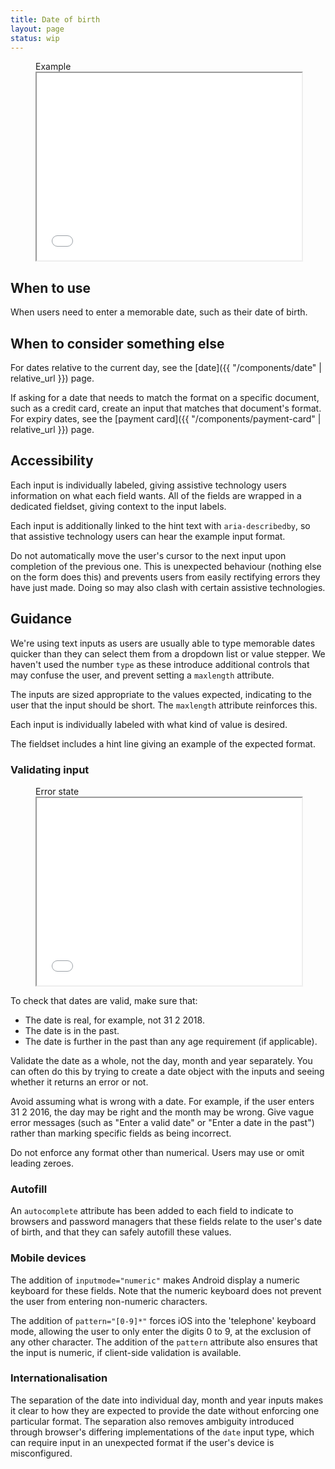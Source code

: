 ```yaml
---
title: Date of birth
layout: page
status: wip
---
```


<figure class="iframe">
<figcaption class="iframe__label">
Example
</figcaption>
<iframe class="iframe__frame" src="{{ "/example/date-of-birth" | relative_url }}" width="100%" height="300"></iframe>
</figure>

## When to use

When users need to enter a memorable date, such as their date of birth.

## When to consider something else

For dates relative to the current day, see the [date]({{ "/components/date" | relative_url }}) page.

If asking for a date that needs to match the format on a specific document, such as a credit card, create an input that matches that document's format. For expiry dates, see the [payment card]({{ "/components/payment-card" | relative_url }}) page.

## Accessibility

Each input is individually labeled, giving assistive technology users information on what each field wants. All of the fields are wrapped in a dedicated fieldset, giving context to the input labels. 

Each input is additionally linked to the hint text with `aria-describedby`, so that assistive technology users can hear the example input format.

Do not automatically move the user's cursor to the next input upon completion of the previous one. This is unexpected behaviour (nothing else on the form does this) and prevents users from easily rectifying errors they have just made. Doing so may also clash with certain assistive technologies. 

## Guidance

We're using text inputs as users are usually able to type memorable dates quicker than they can select them from a dropdown list or value stepper. We haven't used the number `type` as these introduce additional controls that may confuse the user, and prevent setting a `maxlength` attribute. 

The inputs are sized appropriate to the values expected, indicating to the user that the input should be short. The `maxlength` attribute reinforces this. 

Each input is individually labeled with what kind of value is desired.

The fieldset includes a hint line giving an example of the expected format. 

### Validating input

<figure class="iframe">
<figcaption class="iframe__label">
Error state
</figcaption>
<iframe class="iframe__frame" src="{{ "/example/date-of-birth-error" | relative_url }}" width="100%" height="300"></iframe>
</figure>

To check that dates are valid, make sure that:

* The date is real, for example, not 31 2 2018.
* The date is in the past.
* The date is further in the past than any age requirement (if applicable). 

Validate the date as a whole, not the day, month and year separately. You can often do this by trying to create a date object with the inputs and seeing whether it returns an error or not. 

Avoid assuming what is wrong with a date. For example, if the user enters 31 2 2016, the day may be right and the month may be wrong. Give vague error messages (such as "Enter a valid date" or "Enter a date in the past") rather than marking specific fields as being incorrect.

Do not enforce any format other than numerical. Users may use or omit leading zeroes.

### Autofill

An `autocomplete` attribute has been added to each field to indicate to browsers and password managers that these fields relate to the user's date of birth, and that they can safely autofill these values. 

### Mobile devices

The addition of `inputmode="numeric"` makes Android display a numeric keyboard for these fields. Note that the numeric keyboard does not prevent the user from entering non-numeric characters.

The addition of `pattern="[0-9]*"` forces iOS into the 'telephone' keyboard mode, allowing the user to only enter the digits 0 to 9, at the exclusion of any other character. The addition of the `pattern` attribute also ensures that the input is numeric, if client-side validation is available.

### Internationalisation

The separation of the date into individual day, month and year inputs makes it clear to how they are expected to provide the date without enforcing one particular format. The separation also removes ambiguity introduced through browser's differing implementations of the `date` input type, which can require input in an unexpected format if the user's device is misconfigured. 